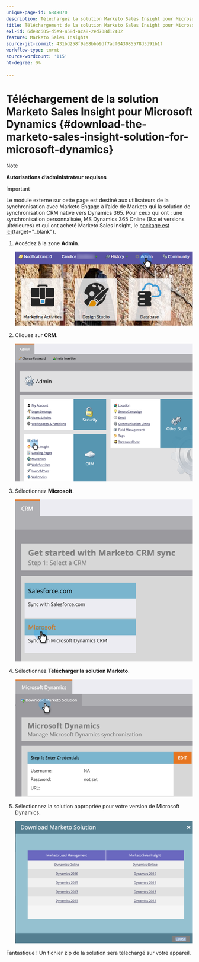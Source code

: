 ```yaml
---
unique-page-id: 6849070
description: Téléchargez la solution Marketo Sales Insight pour Microsoft Dynamics - Documentation Marketo - Documentation du produit
title: Téléchargement de la solution Marketo Sales Insight pour Microsoft Dynamics
exl-id: 6de8c605-d5e9-458d-aca8-2ed708d12402
feature: Marketo Sales Insights
source-git-commit: 431bd258f9a68bbb9df7acf043085578d3d91b1f
workflow-type: tm+mt
source-wordcount: '115'
ht-degree: 0%

---
```


# Téléchargement de la solution Marketo Sales Insight pour Microsoft Dynamics {#download-the-marketo-sales-insight-solution-for-microsoft-dynamics}

>[!NOTE]
>
>**Autorisations d’administrateur requises**

>[!IMPORTANT]
>
>Le module externe sur cette page est destiné aux utilisateurs de la synchronisation avec Marketo Engage à l’aide de Marketo qui  la solution de synchronisation CRM native vers Dynamics 365. Pour ceux qui ont : une synchronisation personnalisée, MS Dynamics 365 Online (9.x et versions ultérieures) et qui ont acheté Marketo Sales Insight, le [package est ici](https://mktg-cdn.marketo.com/community/MarketoSalesInsight_NonNative.zip){target="_blank"}.

1. Accédez à la zone **Admin**.

   ![](assets/mainnavhand.png)

1. Cliquez sur **CRM**.

   ![](assets/image2015-3-11-13-3a7-3a11.png)

1. Sélectionnez **Microsoft**.

   ![](assets/image2016-5-3.png)

1. Sélectionnez **Télécharger la solution Marketo**.

   ![](assets/image2015-3-11-13-3a10-3a4.png)

1. Sélectionnez la solution appropriée pour votre version de Microsoft Dynamics.

   ![](assets/msd-online.png)

Fantastique ! Un fichier zip de la solution sera téléchargé sur votre appareil.
